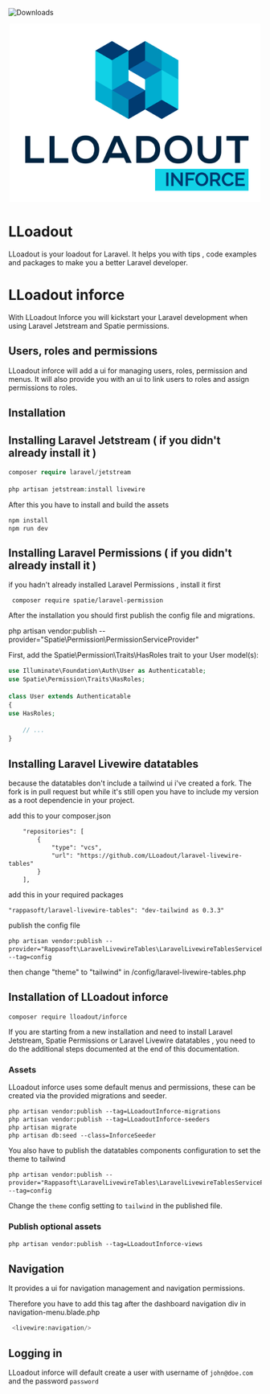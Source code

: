 ![Downloads](https://img.shields.io/packagist/dt/lloadout/inforce.svg?style=flat-square)

<p align="center">
    <img src="https://github.com/LLoadout/assets/blob/master/LLoadout_inforce.png" width="500" title="LLoadout logo">
</p>

# LLoadout

LLoadout is your loadout for Laravel.  It helps you with tips , code examples and packages to make you a better Laravel developer.

# LLoadout inforce

With LLoadout Inforce you will kickstart your Laravel development when using Laravel Jetstream and Spatie permissions.

## Users, roles and permissions

LLoadout inforce will add a ui for managing users, roles, permission and menus.  It will also provide you with
an ui to link users to roles and assign permissions to roles.

## Installation


## Installing Laravel Jetstream ( if you didn't already install it )

```php 
composer require laravel/jetstream

php artisan jetstream:install livewire
```

After this you have to install and build the assets

```shell
npm install
npm run dev
```

## Installing Laravel Permissions ( if you didn't already install it )

if you hadn't already installed Laravel Permissions , install it first

```shell
 composer require spatie/laravel-permission
```
After the installation you should first publish the config file and migrations.

php artisan vendor:publish --provider="Spatie\Permission\PermissionServiceProvider"


First, add the Spatie\Permission\Traits\HasRoles trait to your User model(s):

```php
use Illuminate\Foundation\Auth\User as Authenticatable;
use Spatie\Permission\Traits\HasRoles;

class User extends Authenticatable
{
use HasRoles;

    // ...
}
```

## Installing Laravel Livewire datatables

because the datatables don't include a tailwind ui i've created a fork.  The fork is in pull request but while it's still open you have to include my
version as a root dependencie in your project.

add this to your composer.json

```shell
    "repositories": [
        {
            "type": "vcs",
            "url": "https://github.com/LLoadout/laravel-livewire-tables"
        }
    ],
```

add this in your required packages

```shell
"rappasoft/laravel-livewire-tables": "dev-tailwind as 0.3.3"
```

publish the config file
```shell
php artisan vendor:publish --provider="Rappasoft\LaravelLivewireTables\LaravelLivewireTablesServiceProvider" --tag=config
```

then change "theme" to "tailwind" in /config/laravel-livewire-tables.php

## Installation of LLoadout inforce 

```shell
composer require lloadout/inforce
```

If you are starting from a new installation and need to install Laravel Jetstream, Spatie Permissions or Laravel Livewire datatables , you need to do the additional steps 
documented at the end of this documentation.

### Assets 

LLoadout inforce uses some default menus and permissions, these can be created via the provided migrations and seeder.

```shell
php artisan vendor:publish --tag=LLoadoutInforce-migrations
php artisan vendor:publish --tag=LLoadoutInforce-seeders
php artisan migrate
php artisan db:seed --class=InforceSeeder
```

You also have to publish the datatables components configuration to set the theme to tailwind

```shell
php artisan vendor:publish --provider="Rappasoft\LaravelLivewireTables\LaravelLivewireTablesServiceProvider" --tag=config
```
Change the `theme` config setting to `tailwind` in the published file.


### Publish optional assets

```shell
php artisan vendor:publish --tag=LLoadoutInforce-views
```

## Navigation

It provides a ui for navigation management and navigation permissions.

Therefore you have to add this tag after the dashboard navigation div in navigation-menu.blade.php

```php 
 <livewire:navigation/>
```

## Logging in

LLoadout inforce will default create a user with username of `john@doe.com` and the password `password`
